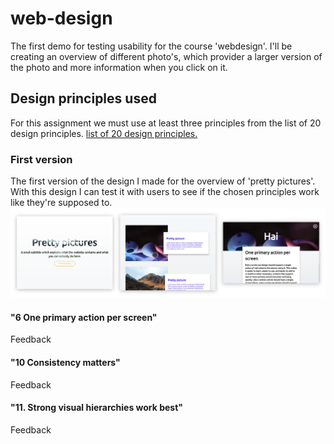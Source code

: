 # web-design
The first demo for testing usability for the course 'webdesign'. I'll be creating an overview of different photo's, which provider a larger version of the photo and more information when you click on it.

## Design principles used
For this assignment we must use at least three principles from the list of 20 design principles. [list of 20 design principles.](http://bokardo.com/principles-of-user-interface-design/)

### First version
The first version of the design I made for the overview of 'pretty pictures'. With this design I can test it with users to see if the chosen principles work like they're supposed to.
![pre-feedback](pre-feedback.jpg)

#### "6 One primary action per screen"
Feedback

#### "10 Consistency matters"
Feedback

#### "11. Strong visual hierarchies work best"
Feedback
